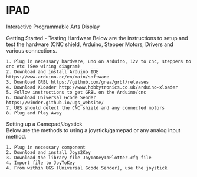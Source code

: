 # IPAD
Interactive Programmable Arts Display


Getting Started - Testing Hardware
  Below are the instructions to setup and test the hardware (CNC shield, Arduino, Stepper Motors, Drivers and various connections.

    1. Plug in necessary hardware, uno on arduino, 12v to cnc, steppers to cnc etc (See wiring diagram)
    2. Download and install Arduino IDE https://www.arduino.cc/en/main/software
    3. Download GRBL https://github.com/gnea/grbl/releases
    4. Download XLoader http://www.hobbytronics.co.uk/arduino-xloader
    5. Follow instructions to get GRBL on the Arduino/cnc
    6. Download Universal Gcode Sender https://winder.github.io/ugs_website/
    7. UGS should detect the CNC shield and any connected motors
    8. Plug and Play Away
    
    
Setting up a Gamepad/Joystick   
  Below are the methods to using a joystick/gamepad or any analog input method.
 
    1. Plug in necessary component
    2. Download and install Joys2Key
    3. Download the library file JoyToKeyToPlotter.cfg file
    4. Import file to JoyToKey
    4. From within UGS (Universal Gcode Sender), use the joystick 
